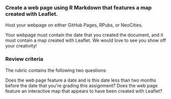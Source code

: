 ### Create a web page using R Markdown that features a map created with Leaflet.

Host your webpage on either GitHub Pages, RPubs, or NeoCities.

Your webpage must contain the date that you created the document, and it must contain a map created with Leaflet. We would love to see you show off your creativity!

### Review criteria
The rubric contains the following two questions:

Does the web page feature a date and is this date less than two months before the date that you're grading this assignment?
Does the web page feature an interactive map that appears to have been created with Leaflet?
